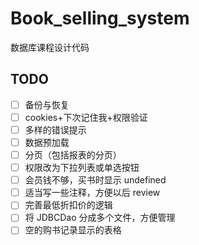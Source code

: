 # Book_selling_system
数据库课程设计代码

## TODO

- [ ] 备份与恢复
- [ ] cookies+下次记住我+权限验证
- [ ] 多样的错误提示
- [ ] 数据预加载
- [ ] 分页（包括报表的分页）
- [ ] 权限改为下拉列表或单选按钮
- [ ] 会员钱不够，买书时显示 undefined
- [ ] 适当写一些注释，方便以后 review
- [ ] 完善最低折扣价的逻辑
- [ ] 将 JDBCDao 分成多个文件，方便管理
- [ ] 空的购书记录显示的表格
